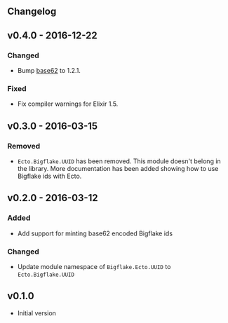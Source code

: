 ## Changelog

## v0.4.0 - 2016-12-22

### Changed

* Bump [base62](https://github.com/igas/base62) to 1.2.1.

### Fixed

* Fix compiler warnings for Elixir 1.5.

## v0.3.0 - 2016-03-15

### Removed

* `Ecto.Bigflake.UUID` has been removed. This module doesn't belong in the library. More documentation has been added
showing how to use Bigflake ids with Ecto.

## v0.2.0 - 2016-03-12

### Added

* Add support for minting base62 encoded Bigflake ids

### Changed

* Update module namespace of `Bigflake.Ecto.UUID` to `Ecto.Bigflake.UUID`

## v0.1.0

* Initial version
